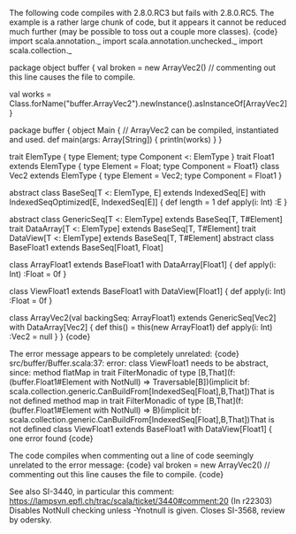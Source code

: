 The following code compiles with 2.8.0.RC3 but fails with 2.8.0.RC5. The example is a rather large chunk of code, but it appears it cannot be reduced much further (may be possible to toss out a couple more classes).
{code}
import scala.annotation._
import scala.annotation.unchecked._
import scala.collection._


package object buffer {
  val broken = new ArrayVec2() // commenting out this line causes the file to compile.

  val works = Class.forName("buffer.ArrayVec2").newInstance().asInstanceOf[ArrayVec2]
}

package buffer {
  object Main {
    // ArrayVec2 can be compiled, instantiated and used.
    def main(args: Array[String]) { println(works) }
  }
  
  trait ElemType { type Element; type Component <: ElemType }
  trait Float1 extends ElemType { type Element = Float; type Component = Float1}
  class Vec2 extends ElemType { type Element = Vec2;  type Component = Float1 }

  abstract class BaseSeq[T <: ElemType, E]
  extends IndexedSeq[E] with IndexedSeqOptimized[E, IndexedSeq[E]] {
    def length = 1
    def apply(i: Int) :E
  }

  abstract class GenericSeq[T <: ElemType] extends BaseSeq[T, T#Element]
  trait DataArray[T <: ElemType] extends BaseSeq[T, T#Element]
  trait DataView[T <: ElemType] extends BaseSeq[T, T#Element]
  abstract class BaseFloat1 extends BaseSeq[Float1, Float]

  class ArrayFloat1 extends BaseFloat1 with DataArray[Float1] {
    def apply(i: Int) :Float = 0f
  }

  class ViewFloat1 extends BaseFloat1 with DataView[Float1] {
    def apply(i: Int) :Float = 0f
  }

  class ArrayVec2(val backingSeq: ArrayFloat1)
  extends GenericSeq[Vec2] with DataArray[Vec2] {
    def this() = this(new ArrayFloat1)
    def apply(i: Int) :Vec2 = null
  }
}
{code}

The error message appears to be completely unrelated:
{code}
src/buffer/Buffer.scala:37: error: class ViewFloat1 needs to be abstract, since:
method flatMap in trait FilterMonadic of type [B,That](f: (buffer.Float1#Element with NotNull) => Traversable[B])(implicit bf: scala.collection.generic.CanBuildFrom[IndexedSeq[Float],B,That])That is not defined
method map in trait FilterMonadic of type [B,That](f: (buffer.Float1#Element with NotNull) => B)(implicit bf: scala.collection.generic.CanBuildFrom[IndexedSeq[Float],B,That])That is not defined
  class ViewFloat1 extends BaseFloat1 with DataView[Float1] {
one error found
{code}

The code compiles when commenting out a line of code seemingly unrelated to the error message:
{code}
val broken = new ArrayVec2() // commenting out this line causes the file to compile.
{code}

See also SI-3440, in particular this comment: https://lampsvn.epfl.ch/trac/scala/ticket/3440#comment:20
(In r22303) Disables NotNull checking unless -Ynotnull is given.  Closes SI-3568,
review by odersky.
